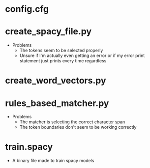 # config.cfg

# create_spacy_file.py

- Problems
    - The tokens seem to be selected properly
    - Unsure if I'm actually even getting an error or if my error print statement just prints every time regardless

# create_word_vectors.py

# rules_based_matcher.py

- Problems
    - The matcher is selecting the correct character span
    - The token boundaries don't seem to be working correctly

# train.spacy

- A binary file made to train spacy models